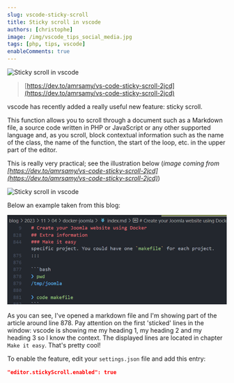```yaml
---
slug: vscode-sticky-scroll
title: Sticky scroll in vscode
authors: [christophe]
image: /img/vscode_tips_social_media.jpg
tags: [php, tips, vscode]
enableComments: true
---
```

![Sticky scroll in vscode](/img/vscode_tips_banner.jpg)

> [https://dev.to/amrsamy/vs-code-sticky-scroll-2jcd](https://dev.to/amrsamy/vs-code-sticky-scroll-2jcd)

vscode has recently added a really useful new feature: sticky scroll.

This function allows you to scroll through a document such as a Markdown file, a source code written in PHP or JavaScript or any other supported language and, as you scroll, block contextual information such as the name of the class, the name of the function, the start of the loop, etc. in the upper part of the editor.

<!-- truncate -->

This is really very practical; see the illustration below (*image coming from [https://dev.to/amrsamy/vs-code-sticky-scroll-2jcd](https://dev.to/amrsamy/vs-code-sticky-scroll-2jcd)*)

![Sticky scroll in vscode](./images/sticky_scroll.gif)

Below an example taken from this blog:

![Sticky scroll in markdown](./images/sticky_scroll_markdown.png)

As you can see, I've opened a markdown file and I'm showing part of the article around line 878. Pay attention on the first 'sticked' lines in the window: vscode is showing me my heading 1, my heading 2 and my heading 3 so I know the context. The displayed lines are located in chapter `Make it easy`. That's pretty cool!

To enable the feature, edit your `settings.json` file and add this entry:

<Snippets filename="settings.json">

```json
"editor.stickyScroll.enabled": true
```

</Snippets>